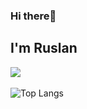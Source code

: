 ### Hi there👋
## I'm Ruslan

![](https://komarev.com/ghpvc/?username=ruslanguliyev)
<br/>
<br/>
![Top Langs](https://github-readme-stats.vercel.app/api/top-langs/?username=ruslanguliyev&layout=compact)
